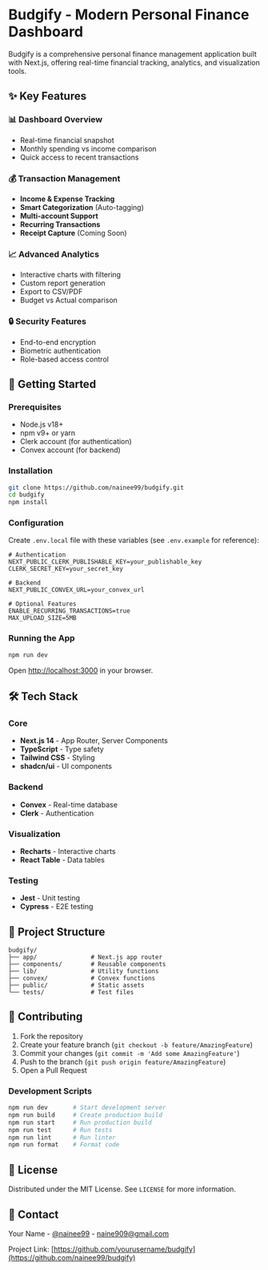 # Budgify - Modern Personal Finance Dashboard


Budgify is a comprehensive personal finance management application built with Next.js, offering real-time financial tracking, analytics, and visualization tools.

## ✨ Key Features

### 📊 Dashboard Overview

- Real-time financial snapshot
- Monthly spending vs income comparison
- Quick access to recent transactions

### 💰 Transaction Management

- **Income & Expense Tracking**
- **Smart Categorization** (Auto-tagging)
- **Multi-account Support**
- **Recurring Transactions**
- **Receipt Capture** (Coming Soon)

### 📈 Advanced Analytics

- Interactive charts with filtering
- Custom report generation
- Export to CSV/PDF
- Budget vs Actual comparison

### 🔒 Security Features

- End-to-end encryption
- Biometric authentication
- Role-based access control

## 🚀 Getting Started

### Prerequisites

- Node.js v18+
- npm v9+ or yarn
- Clerk account (for authentication)
- Convex account (for backend)

### Installation

```bash
git clone https://github.com/nainee99/budgify.git
cd budgify
npm install
```

### Configuration

Create `.env.local` file with these variables (see `.env.example` for reference):

```env
# Authentication
NEXT_PUBLIC_CLERK_PUBLISHABLE_KEY=your_publishable_key
CLERK_SECRET_KEY=your_secret_key

# Backend
NEXT_PUBLIC_CONVEX_URL=your_convex_url

# Optional Features
ENABLE_RECURRING_TRANSACTIONS=true
MAX_UPLOAD_SIZE=5MB
```

### Running the App

```bash
npm run dev
```

Open [http://localhost:3000](http://localhost:3000) in your browser.

## 🛠 Tech Stack

### Core

- **Next.js 14** - App Router, Server Components
- **TypeScript** - Type safety
- **Tailwind CSS** - Styling
- **shadcn/ui** - UI components

### Backend

- **Convex** - Real-time database
- **Clerk** - Authentication

### Visualization

- **Recharts** - Interactive charts
- **React Table** - Data tables

### Testing

- **Jest** - Unit testing
- **Cypress** - E2E testing

## 📂 Project Structure

```
budgify/
├── app/               # Next.js app router
├── components/        # Reusable components
├── lib/               # Utility functions
├── convex/            # Convex functions
├── public/            # Static assets
└── tests/             # Test files
```

## 🤝 Contributing

1. Fork the repository
2. Create your feature branch (`git checkout -b feature/AmazingFeature`)
3. Commit your changes (`git commit -m 'Add some AmazingFeature'`)
4. Push to the branch (`git push origin feature/AmazingFeature`)
5. Open a Pull Request

### Development Scripts

```bash
npm run dev       # Start development server
npm run build     # Create production build
npm run start     # Run production build
npm run test      # Run tests
npm run lint      # Run linter
npm run format    # Format code
```

## 📄 License

Distributed under the MIT License. See `LICENSE` for more information.

## 📧 Contact

Your Name - [@nainee99](https://twitter.com/nainee99) - naine909@gmail.com

Project Link: [https://github.com/yourusername/budgify](https://github.com/nainee99/budgify)
